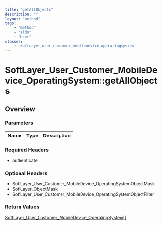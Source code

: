 ```yaml
---
title: "getAllObjects"
description: ""
layout: "method"
tags:
    - "method"
    - "sldn"
    - "User"
classes:
    - "SoftLayer_User_Customer_MobileDevice_OperatingSystem"
---
```

# SoftLayer_User_Customer_MobileDevice_OperatingSystem::getAllObjects
## Overview 


### Parameters 
|Name | Type | Description |
| --- | --- | --- |


### Required Headers
* authenticate

### Optional Headers
* SoftLayer_User_Customer_MobileDevice_OperatingSystemObjectMask
* SoftLayer_ObjectMask
* SoftLayer_User_Customer_MobileDevice_OperatingSystemObjectFilter

### Return Values
<a href='/reference/datatypes/SoftLayer_User_Customer_MobileDevice_OperatingSystem'>SoftLayer_User_Customer_MobileDevice_OperatingSystem[] </a>

